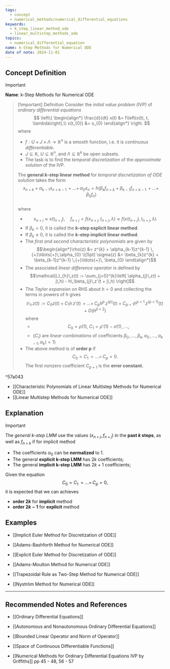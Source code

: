 ```yaml
---
tags:
  - concept
  - numerical_methods/numerical_differential_equations
keywords:
  - k_step_linear_method_ode
  - linear_multistep_methods_ode
topics:
  - numerical_differential_equation
name: k-Step Methods for Numerical ODE
date of note: 2024-11-01
---
```


## Concept Definition

>[!important]
>**Name**: k-Step Methods for Numerical ODE

>[!important] Definition
>Consider the *initial value problem (IVP)* of *ordinary differential equations*
>$$
>\left\{
>\begin{align*}
>\frac{d}{dt} x(t) &= f\left(x(t), t, \lambda\right),\\
>x(t_{0}) &= x_{0}
>\end{align*}
>\right.
>$$
>where 
>- $f: U \times J \times \Lambda \to \mathbb{R}^n$ is a smooth function, i.e. it is *continuous differentiable*. 
>- $J \subseteq \mathbb{R}$, $U \subseteq \mathbb{R}^n$, and $\Lambda \subseteq \mathbb{R}^k$ be open subsets.
>- The task is to find the *temporal discretization* of the *approximate solution* of the IVP.
>  
>The **general $k$-step linear method** for *temporal discretization of ODE solution*  takes the form
>$$
>x_{n+k} + \alpha_{k-1}x_{n+k-1} \,{+}\ldots{+}\,\alpha_{0}x_{n} = h\left( \beta_{k}f_{n+k} + \beta_{k-1}f_{n+k-1}  \,{+}\ldots{+}\, \beta_{0}f_{n}\right) 
>$$  
>where
>- $$x_{n+j} \approx x(t_{n+j}), \quad f_{n+j} = f(x_{n+j}, t_{n+j}, \lambda) \approx f(x(t_{n+j}), t_{n+j}, \lambda)$$
>- If $\beta_{k} = 0$, it is called the **$k$-step explicit linear method**.
>- If $\beta_{k} \neq 0$, it is called the **$k$-step implicit linear method**.
>- The *first and second characteristic polynomials* are given by $$\begin{align*}\rho(z) &= z^{k} + \alpha_{k-1}z^{k-1} \,{+}\ldots{+}\,\alpha_{0} \\[5pt] \sigma(z) &= \beta_{k}z^{k} + \beta_{k-1}z^{k-1} \,{+}\ldots{+}\, \beta_{0} \end{align*}$$
>- The associated *linear difference operator* is defined by $$\mathcal{L}_{h}\,z(t) := \sum_{j=0}^{k}\left[ \alpha_{j}\,z(t + j\,h) - h\,\beta_{j}\,z'(t + j\,h)  \right]$$
>- The *Taylor expansion* on RHS about $h=0$ and collecting the terms in powers of $h$ gives $$\mathcal{L}_{h}\,z(t) := C_{0}z(t) + C_{1}h\,z'(t) \,{+}\ldots{+}\,C_{p}h^{p}\,z^{(p)}(t) + C_{p+1}h^{p+1}\,z^{(p+1)}(t) + O(h^{p+2})$$ where
>	- $$C_{0} = \rho(1), \; C_{1} = \rho'(1) - \sigma(1) \,{,}\ldots{,}\,$$
>	- $\{C_{i}\}$ are *linear combinations* of coefficients $\beta_{0}\,{,}\ldots{,}\,\beta_{k}, \alpha_{0} \,{,}\ldots{,}\, \alpha_{k-1}, \alpha_{k}(=1)$
>- The above method is of **order p** if $$C_{0} = C_{1} \,{=}\ldots{=}\,C_{p} = 0.$$ The first nonzero coefficient $C_{p+1}$ is the **error constant.**

^57a043


- [[Characteristic Polynomials of Linear Multistep Methods for Numerical ODE]]
- [[Linear Multistep Methods for Numerical ODE]]



## Explanation

>[!important]
>The *general k-step LMM* use the values $(x_{n+j}, f_{n+j})$ in the **past $k$ steps**, as well as $f_{n+k}$ if for implicit method 
>- The coefficients $\alpha_{0}$ can be **normalized** to $1$.
>- The general **explicit k-step LMM** has $2k$ coefficients; 
>- The general **implicit k-step LMM** has $2k+1$ coefficients; 
>  
>Given the equation  $$C_{0} = C_{1} \,{=}\ldots{=}\,C_{p} = 0,$$ it is expected that we can achieves 
>- **order $2k$** for **implicit** method
>- **order $2k-1$** for **explicit** method

## Examples


- [[Implicit Euler Method for Discretization of ODE]]

- [[Adams-Bashforth Method for Numerical ODE]]

- [[Explicit Euler Method for Discretization of ODE]]

- [[Adams-Moulton Method for Numerical ODE]]

- [[Trapezoidal Rule as Two-Step Method for Numerical ODE]]

- [[Nyström Method for Numerical ODE]]


-----------
##  Recommended Notes and References



- [[Ordinary Differential Equations]]
- [[Autonomous and Nonautonomous Ordinary Differential Equations]]
- [[Bounded Linear Operator and Norm of Operator]]
- [[Space of Continuous Differentiable Functions]]

- [[Numerical Methods for Ordinary Differential Equations IVP by Griffiths]] pp 45 - 48, 56 - 57